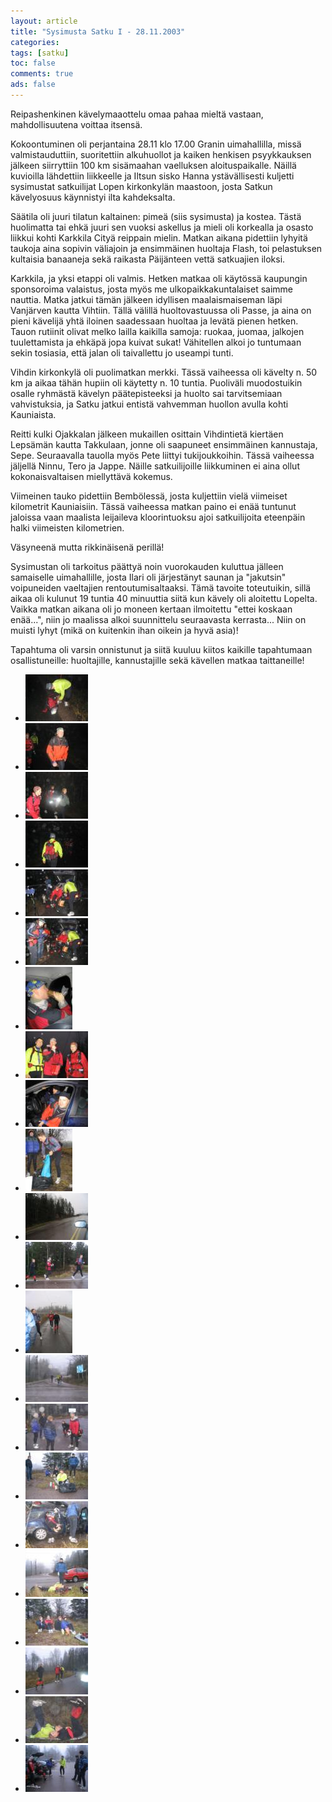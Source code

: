 ```yaml
---
layout: article 
title: "Sysimusta Satku I - 28.11.2003" 
categories: 
tags: [satku]
toc: false 
comments: true 
ads: false 
---
```


Reipashenkinen kävelymaaottelu omaa pahaa mieltä vastaan,
mahdollisuutena voittaa itsensä.

Kokoontuminen oli perjantaina 28.11 klo 17.00 Granin uimahallilla, missä
valmistauduttiin, suoritettiin alkuhuollot ja kaiken henkisen
psyykkauksen jälkeen siirryttiin 100 km sisämaahan vaelluksen
aloituspaikalle. Näillä kuvioilla lähdettiin liikkeelle ja Iltsun sisko
Hanna ystävällisesti kuljetti sysimustat satkuilijat Lopen kirkonkylän
maastoon, josta Satkun kävelyosuus käynnistyi ilta kahdeksalta.

Säätila oli juuri tilatun kaltainen: pimeä (siis sysimusta) ja kostea.
Tästä huolimatta tai ehkä juuri sen vuoksi askellus ja mieli oli
korkealla ja osasto liikkui kohti Karkkila Cityä reippain mielin. Matkan
aikana pidettiin lyhyitä taukoja aina sopivin väliajoin ja ensimmäinen
huoltaja Flash, toi pelastuksen kultaisia banaaneja sekä raikasta
Päijänteen vettä satkuajien iloksi.

Karkkila, ja yksi etappi oli valmis. Hetken matkaa oli käytössä
kaupungin sponsoroima valaistus, josta myös me ulkopaikkakuntalaiset
saimme nauttia. Matka jatkui tämän jälkeen idyllisen maalaismaiseman
läpi Vanjärven kautta Vihtiin. Tällä välillä huoltovastuussa oli Passe,
ja aina on pieni kävelijä yhtä iloinen saadessaan huoltaa ja levätä
pienen hetken. Tauon rutiinit olivat melko lailla kaikilla samoja:
ruokaa, juomaa, jalkojen tuulettamista ja ehkäpä jopa kuivat sukat!
Vähitellen alkoi jo tuntumaan sekin tosiasia, että jalan oli taivallettu
jo useampi tunti.

Vihdin kirkonkylä oli puolimatkan merkki. Tässä vaiheessa oli kävelty n.
50 km ja aikaa tähän hupiin oli käytetty n. 10 tuntia. Puoliväli
muodostuikin osalle ryhmästä kävelyn päätepisteeksi ja huolto sai
tarvitsemiaan vahvistuksia, ja Satku jatkui entistä vahvemman huollon
avulla kohti Kauniaista.

Reitti kulki Ojakkalan jälkeen mukaillen osittain Vihdintietä kiertäen
Lepsämän kautta Takkulaan, jonne oli saapuneet ensimmäinen kannustaja,
Sepe. Seuraavalla tauolla myös Pete liittyi tukijoukkoihin. Tässä
vaiheessa jäljellä Ninnu, Tero ja Jappe. Näille satkuilijoille
liikkuminen ei aina ollut kokonaisvaltaisen miellyttävä kokemus.

Viimeinen tauko pidettiin Bembölessä, josta kuljettiin vielä viimeiset
kilometrit Kauniaisiin. Tässä vaiheessa matkan paino ei enää tuntunut
jaloissa vaan maalista leijaileva kloorintuoksu ajoi satkuilijoita
eteenpäin halki viimeisten kilometrien.

Väsyneenä mutta rikkinäisenä perillä!

Sysimustan oli tarkoitus päättyä noin vuorokauden kuluttua jälleen
samaiselle uimahallille, josta Ilari oli järjestänyt saunan ja
"jakutsin" voipuneiden vaeltajien rentoutumisaltaaksi. Tämä tavoite
toteutuikin, sillä aikaa oli kulunut 19 tuntia 40 minuuttia siitä kun
kävely oli aloitettu Lopelta. Vaikka matkan aikana oli jo moneen kertaan
ilmoitettu "ettei koskaan enää...", niin jo maalissa alkoi suunnittelu
seuraavasta kerrasta... Niin on muisti lyhyt (mikä on kuitenkin ihan
oikein ja hyvä asia)!

Tapahtuma oli varsin onnistunut ja siitä kuuluu kiitos kaikille
tapahtumaan osallistuneille: huoltajille, kannustajille sekä kävellen
matkaa taittaneille!

<div class="th-grid image-gallery" markdown="1">

-   [![](/images/sysimusta-satku-1/Thumbnails/Sysimusta%20Satku%20003.jpg)](/images/sysimusta-satku-1/Sysimusta%20Satku%20003.jpg)
-   [![](/images/sysimusta-satku-1/Thumbnails/Sysimusta%20Satku%20007.jpg)](/images/sysimusta-satku-1/Sysimusta%20Satku%20007.jpg)
-   [![](/images/sysimusta-satku-1/Thumbnails/Sysimusta%20Satku%20008.jpg)](/images/sysimusta-satku-1/Sysimusta%20Satku%20008.jpg)
-   [![](/images/sysimusta-satku-1/Thumbnails/Sysimusta%20Satku%20009.jpg)](/images/sysimusta-satku-1/Sysimusta%20Satku%20009.jpg)
-   [![](/images/sysimusta-satku-1/Thumbnails/Sysimusta%20Satku%20012.jpg)](/images/sysimusta-satku-1/Sysimusta%20Satku%20012.jpg)
-   [![](/images/sysimusta-satku-1/Thumbnails/Sysimusta%20Satku%20013.jpg)](/images/sysimusta-satku-1/Sysimusta%20Satku%20013.jpg)
-   [![](/images/sysimusta-satku-1/Thumbnails/Sysimusta%20Satku%20015.jpg)](/images/sysimusta-satku-1/Sysimusta%20Satku%20015.jpg)
-   [![](/images/sysimusta-satku-1/Thumbnails/Sysimusta%20Satku%20016.jpg)](/images/sysimusta-satku-1/Sysimusta%20Satku%20016.jpg)
-   [![](/images/sysimusta-satku-1/Thumbnails/Sysimusta%20Satku%20017.jpg)](/images/sysimusta-satku-1/Sysimusta%20Satku%20017.jpg)
-   [![](/images/sysimusta-satku-1/Thumbnails/Sysimusta%20Satku%20020.jpg)](/images/sysimusta-satku-1/Sysimusta%20Satku%20020.jpg)
-   [![](/images/sysimusta-satku-1/Thumbnails/Sysimusta%20Satku%20022.jpg)](/images/sysimusta-satku-1/Sysimusta%20Satku%20022.jpg)
-   [![](/images/sysimusta-satku-1/Thumbnails/Sysimusta%20Satku%20024.jpg)](/images/sysimusta-satku-1/Sysimusta%20Satku%20024.jpg)
-   [![](/images/sysimusta-satku-1/Thumbnails/Sysimusta%20Satku%20025.jpg)](/images/sysimusta-satku-1/Sysimusta%20Satku%20025.jpg)
-   [![](/images/sysimusta-satku-1/Thumbnails/Sysimusta%20Satku%20026.jpg)](/images/sysimusta-satku-1/Sysimusta%20Satku%20026.jpg)
-   [![](/images/sysimusta-satku-1/Thumbnails/Sysimusta%20Satku%20027.jpg)](/images/sysimusta-satku-1/Sysimusta%20Satku%20027.jpg)
-   [![](/images/sysimusta-satku-1/Thumbnails/Sysimusta%20Satku%20028.jpg)](/images/sysimusta-satku-1/Sysimusta%20Satku%20028.jpg)
-   [![](/images/sysimusta-satku-1/Thumbnails/Sysimusta%20Satku%20030.jpg)](/images/sysimusta-satku-1/Sysimusta%20Satku%20030.jpg)
-   [![](/images/sysimusta-satku-1/Thumbnails/Sysimusta%20Satku%20031.jpg)](/images/sysimusta-satku-1/Sysimusta%20Satku%20031.jpg)
-   [![](/images/sysimusta-satku-1/Thumbnails/Sysimusta%20Satku%20035.jpg)](/images/sysimusta-satku-1/Sysimusta%20Satku%20035.jpg)
-   [![](/images/sysimusta-satku-1/Thumbnails/Sysimusta%20Satku%20037.jpg)](/images/sysimusta-satku-1/Sysimusta%20Satku%20037.jpg)
-   [![](/images/sysimusta-satku-1/Thumbnails/Sysimusta%20Satku%20047.jpg)](/images/sysimusta-satku-1/Sysimusta%20Satku%20047.jpg)
-   [![](/images/sysimusta-satku-1/Thumbnails/Sysimusta%20Satku%20054.jpg)](/images/sysimusta-satku-1/Sysimusta%20Satku%20054.jpg)

</div>
